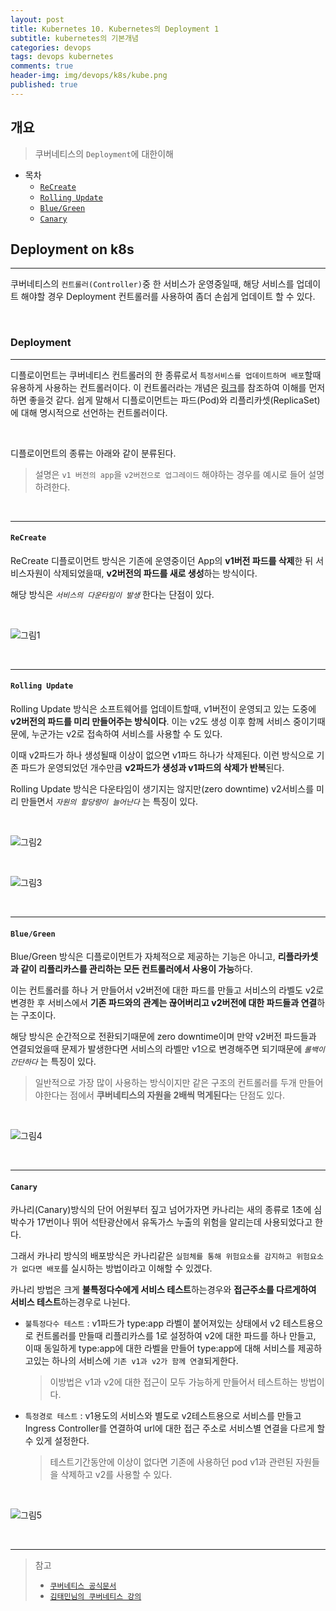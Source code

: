 ```yaml
---
layout: post
title: Kubernetes 10. Kubernetes의 Deployment 1
subtitle: kubernetes의 기본개념
categories: devops
tags: devops kubernetes
comments: true
header-img: img/devops/k8s/kube.png
published: true
---
```


## 개요
> 쿠버네티스의 `Deployment`에 대한이해
  
- 목차
	- [`ReCreate`](#recreate)
	- [`Rolling Update`](#rolling-update)
	- [`Blue/Green`](#bluegreen)
	- [`Canary`](#canary)
  
## Deployment on k8s
---
쿠버네티스의 `컨트롤러(Controller)`중 한 서비스가 운영중일때, 해당 서비스를 업데이트 해야할 경우 Deployment 컨트롤러를 사용하여 좀더 손쉽게 업데이트 할 수 있다.

<br>

### Deployment

---

디플로이먼트는 쿠버네티스 컨트롤러의 한 종류로서 `특정서비스를 업데이트하며 배포`할때 유용하게 사용하는 컨트롤러이다. 이 컨트롤러라는 개념은 [링크](https://zunoxi.github.io/devops/2020/10/28/devops-k8s-replication/)를 참조하여 이해를 먼저 하면 좋을것 같다. 쉽게 말해서 디플로이먼트는 파드(Pod)와 리플리카셋(ReplicaSet)에 대해 명시적으로 선언하는 컨트롤러이다. 

<br>

디플로이먼트의 종류는 아래와 같이 분류된다.
  
> 설명은 `v1 버전의 app`을 `v2버전으로 업그레이드` 해야하는 경우를 예시로 들어 설명하려한다. 

<br>

---

#### **`ReCreate`**

ReCreate 디플로이먼트 방식은 기존에 운영중이던 App의 **v1버전 파드를 삭제**한 뒤 서비스자원이 삭제되었을때, **v2버전의 파드를 새로 생성**하는 방식이다.

해당 방식은 _`서비스의 다운타임이 발생`_ 한다는 단점이 있다.

<br>

![그림1](https://cdn.jsdelivr.net/gh/zunoxi/zunoxi.github.io/assets/img/devops/k8s/deployment/1.jpeg)

<br>

---

#### **`Rolling Update`**

Rolling Update 방식은 소프트웨어를 업데이트할때, v1버전이 운영되고 있는 도중에 **v2버전의 파드를 미리 만들어주는 방식이다**. 이는 v2도 생성 이후 함께 서비스 중이기때문에, 누군가는 v2로 접속하여 서비스를 사용할 수 도 있다. 

이때 v2파드가 하나 생성될때 이상이 없으면 v1파드 하나가 삭제된다. 이런 방식으로 기존 파드가 운영되었던 개수만큼 **v2파드가 생성과 v1파드의 삭제가 반복**된다.

Rolling Update 방식은 다운타임이 생기지는 않지만(zero downtime) v2서비스를 미리 만들면서 _`자원의 할당량이 늘어난다`_ 는 특징이 있다.

<br>

![그림2](https://cdn.jsdelivr.net/gh/zunoxi/zunoxi.github.io/assets/img/devops/k8s/deployment/2.jpeg)

<br>

![그림3](https://cdn.jsdelivr.net/gh/zunoxi/zunoxi.github.io/assets/img/devops/k8s/deployment/3.jpeg)

<br>

---

#### **`Blue/Green`**

Blue/Green 방식은 디플로이먼트가 자체적으로 제공하는 기능은 아니고, **리플라카셋과 같이 리플리카스를 관리하는 모든 컨트롤러에서 사용이 가능**하다. 

이는 컨트롤러를 하나 거 만들어서 v2버전에 대한 파드를 만들고 서비스의 라벨도 v2로 변경한 후 서비스에서 **기존 파드와의 관계는 끊어버리고 v2버전에 대한 파드들과 연결**하는 구조이다.

해당 방식은 순간적으로 전환되기때문에 zero downtime이며 만약 v2버전 파드들과 연결되었을때 문제가 발생한다면 서비스의 라벨만 v1으로 변경해주면 되기때문에 _`롤백이 간단하다`_ 는 특징이 있다.

> 일반적으로 가장 많이 사용하는 방식이지만 같은 구조의 컨트롤러를 두개 만들어야한다는 점에서 **쿠버네티스의 자원을 2배씩 먹게된다**는 단점도 있다.


<br>

![그림4](https://cdn.jsdelivr.net/gh/zunoxi/zunoxi.github.io/assets/img/devops/k8s/deployment/4.jpeg)

<br>

---

#### **`Canary`**

카나리(Canary)방식의 단어 어원부터 짚고 넘어가자면 카나리는 새의 종류로 1초에 심박수가 17번이나 뛰어 석탄광산에서 유독가스 누출의 위험을 알리는데 사용되었다고 한다.

그래서 카나리 방식의 배포방식은 카나리같은 `실험체를 통해 위험요소를 감지하고 위험요소가 없다면 배포`를 실시하는 방법이라고 이해할 수 있겠다.

카나리 방법은 크게 **불특정다수에게 서비스 테스트**하는경우와 **접근주소를 다르게하여 서비스 테스트**하는경우로 나뉜다.

- `불특정다수 테스트` : v1파드가 type:app 라벨이 붙어져있는 상태에서 v2 테스트용으로 컨트롤러를 만들때 리플리카스를 1로 설정하여 v2에 대한 파드를 하나 만들고, 이때 동일하게 type:app에 대한 라벨을 만들어 type:app에 대해 서비스를 제공하고있는 하나의 서비스에 `기존 v1과 v2가 함께 연결`되게한다.
  > 이방법은 v1과 v2에 대한 접근이 모두 가능하게 만들어서 테스트하는 방법이다.
- `특정경로 테스트` : v1용도의 서비스와 별도로 v2테스트용으로 서비스를 만들고 Ingress Controller를 연결하여 url에 대한 접근 주소로 서비스별 연결을 다르게 할 수 있게 설정한다. 
  > 테스트기간동안에 이상이 없다면 기존에 사용하던 pod v1과 관련된 자원들을 삭제하고 v2를 사용할 수 있다.

<br>

![그림5](https://cdn.jsdelivr.net/gh/zunoxi/zunoxi.github.io/assets/img/devops/k8s/deployment/5.jpeg)

<br>

---
> 참고
> - [`쿠버네티스 공식문서`](https://kubernetes.io/ko/docs/concepts/workloads/controllers/deployment/)
> - [`김태민님의 쿠버네티스 강의`](https://www.inflearn.com/course/%EC%BF%A0%EB%B2%84%EB%84%A4%ED%8B%B0%EC%8A%A4-%EA%B8%B0%EC%B4%88#)